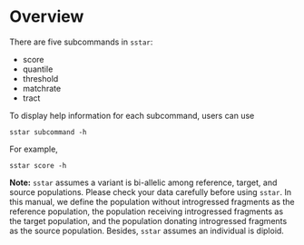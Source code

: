 # Overview

There are five subcommands in `sstar`:

- score
- quantile
- threshold
- matchrate
- tract

To display help information for each subcommand, users can use

	sstar subcommand -h

For example,

	sstar score -h 

**Note:** `sstar` assumes a variant is bi-allelic among reference, target, and source populations. Please check your data carefully before using `sstar`. In this manual, we define the population without introgressed fragments as the reference population, the population receiving introgressed fragments as the target population, and the population donating introgressed fragments as the source population. Besides, `sstar` assumes an individual is diploid.

